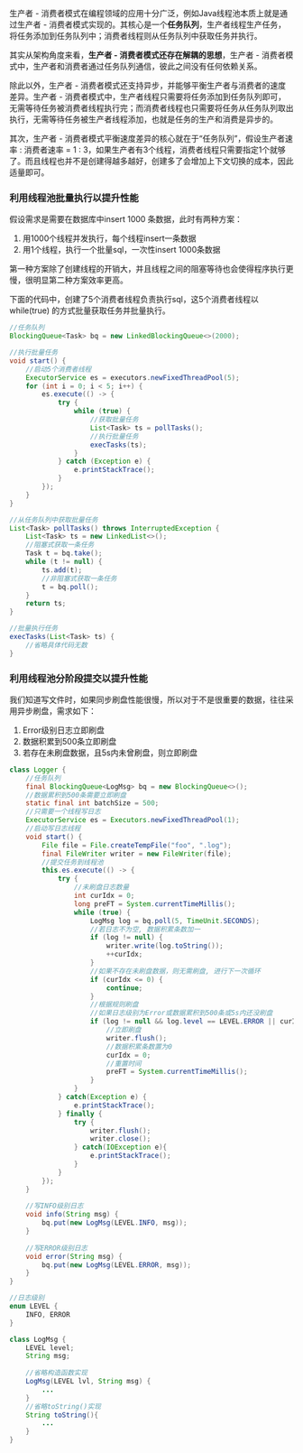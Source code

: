 生产者 - 消费者模式在编程领域的应用十分广泛，例如Java线程池本质上就是通过生产者 - 消费者模式实现的。其核心是一个**任务队列**，生产者线程生产任务，将任务添加到任务队列中；消费者线程则从任务队列中获取任务并执行。

其实从架构角度来看，**生产者 - 消费者模式还存在解耦的思想**，生产者 - 消费者模式中，生产者和消费者通过任务队列通信，彼此之间没有任何依赖关系。

除此以外，生产者 - 消费者模式还支持异步，并能够平衡生产者与消费者的速度差异。生产者 - 消费者模式中，生产者线程只需要将任务添加到任务队列即可，无需等待任务被消费者线程执行完；而消费者线程也只需要将任务从任务队列取出执行，无需等待任务被生产者线程添加，也就是任务的生产和消费是异步的。

其次，生产者 - 消费者模式平衡速度差异的核心就在于“任务队列”，假设生产者速率 : 消费者速率 = 1 : 3，如果生产者有3个线程，消费者线程只需要指定1个就够了。而且线程也并不是创建得越多越好，创建多了会增加上下文切换的成本，因此适量即可。



### 利用线程池批量执行以提升性能

假设需求是需要在数据库中insert 1000 条数据，此时有两种方案：

1. 用1000个线程并发执行，每个线程insert一条数据
2. 用1个线程，执行一个批量sql，一次性insert 1000条数据

第一种方案除了创建线程的开销大，并且线程之间的阻塞等待也会使得程序执行更慢，很明显第二种方案效率更高。



下面的代码中，创建了5个消费者线程负责执行sql，这5个消费者线程以 while(true) 的方式批量获取任务并批量执行。

```java
//任务队列
BlockingQueue<Task> bq = new LinkedBlockingQueue<>(2000);

//执行批量任务  
void start() {
    //启动5个消费者线程
    ExecutorService es = executors.newFixedThreadPool(5);
    for (int i = 0; i < 5; i++) {
        es.execute(() -> {
            try {
                while (true) {
                    //获取批量任务
                    List<Task> ts = pollTasks();
                    //执行批量任务
                    execTasks(ts);
                }
            } catch (Exception e) {
                e.printStackTrace();
            }
        });
    }
}

//从任务队列中获取批量任务
List<Task> pollTasks() throws InterruptedException {
    List<Task> ts = new LinkedList<>();
    //阻塞式获取一条任务
    Task t = bq.take();
    while (t != null) {
        ts.add(t);
        //非阻塞式获取一条任务
        t = bq.poll();
    }
    return ts;
}

//批量执行任务
execTasks(List<Task> ts) {
    //省略具体代码无数
}
```



### 利用线程池分阶段提交以提升性能

我们知道写文件时，如果同步刷盘性能很慢，所以对于不是很重要的数据，往往采用异步刷盘，需求如下：

1. Error级别日志立即刷盘
2. 数据积累到500条立即刷盘
3. 若存在未刷盘数据，且5s内未曾刷盘，则立即刷盘

```java
class Logger {
    //任务队列  
    final BlockingQueue<LogMsg> bq = new BlockingQueue<>();
    //数据累积到500条需要立即刷盘
    static final int batchSize = 500;
    //只需要一个线程写日志
    ExecutorService es = Executors.newFixedThreadPool(1);
    //启动写日志线程
    void start() {
        File file = File.createTempFile("foo", ".log");
        final FileWriter writer = new FileWriter(file);
        //提交任务到线程池
        this.es.execute(() -> {
            try {
                //未刷盘日志数量
                int curIdx = 0;
                long preFT = System.currentTimeMillis();
                while (true) {
                    LogMsg log = bq.poll(5, TimeUnit.SECONDS);
                    //若日志不为空, 数据积累条数加一
                    if (log != null) {
                        writer.write(log.toString());
                        ++curIdx;
                    }
                    //如果不存在未刷盘数据，则无需刷盘, 进行下一次循环
                    if (curIdx <= 0) {
                        continue;
                    }
                    //根据规则刷盘
                    //如果日志级别为Error或数据累积到500条或5s内还没刷盘
                    if (log != null && log.level == LEVEL.ERROR || curIdx == batchSize || System.currentTimeMillis() - preFT > 5000) {
                        //立即刷盘
                        writer.flush();
                        //数据积累条数置为0
                        curIdx = 0;
                        //重置时间
                        preFT = System.currentTimeMillis();
                    }
                }
            } catch(Exception e) {
                e.printStackTrace();
            } finally {
                try {
                    writer.flush();
                    writer.close();
                } catch(IOException e){
                    e.printStackTrace();
                }
            }
        });
    }
    
    //写INFO级别日志
    void info(String msg) {
        bq.put(new LogMsg(LEVEL.INFO, msg));
    }
    
    //写ERROR级别日志
    void error(String msg) {
        bq.put(new LogMsg(LEVEL.ERROR, msg));
    }
}

//日志级别
enum LEVEL {
    INFO, ERROR
}

class LogMsg {
    LEVEL level;
    String msg;
    
    //省略构造函数实现
    LogMsg(LEVEL lvl, String msg) {
    	...
    }
    //省略toString()实现
    String toString(){
    	...
    }
}
```


